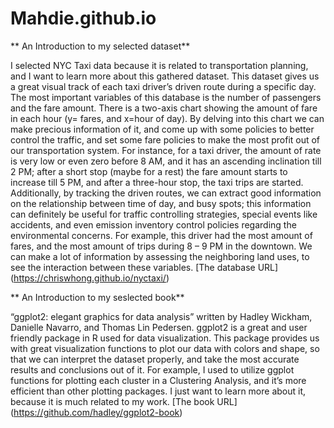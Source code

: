 # Mahdie.github.io

** An Introduction to my selected dataset**

I selected NYC Taxi data because it is related to transportation planning, and I want to learn more about this gathered dataset. 
This dataset gives us a great visual track of each taxi driver’s driven route during a specific day. 
The most important variables of this database is the number of passengers and the fare amount. 
There is a two-axis chart showing the amount of fare in each hour (y= fares, and x=hour of day). 
By delving into this chart we can make precious information of it, and come up with some policies to better control the traffic, and set some fare policies to make the most profit out of our transportation system. 
For instance, for a taxi driver, the amount of rate is very low or even zero before 8 AM, and it has an ascending inclination till 2 PM; after a short stop (maybe for a rest) the fare amount starts to increase till 5 PM, and after a three-hour stop, the taxi trips are started. 
Additionally, by tracking the driven routes, we can extract good information on the relationship between time of day, and busy spots; this information can definitely be useful for traffic controlling strategies, special events like accidents, and even emission inventory control policies regarding the environmental concerns. 
For example, this driver had the most amount of fares, and the most amount of trips during 8 – 9 PM in the downtown. We can make a lot of information by assessing the neighboring land uses, to see the interaction between these variables. 
[The database URL] (https://chriswhong.github.io/nyctaxi/)


** An Introduction to my seslected book**

“ggplot2: elegant graphics for data analysis” written by Hadley Wickham, Danielle Navarro, and Thomas Lin Pedersen. 
ggplot2 is a great and user friendly package in R used for data visualization. 
This package provides us with great visualization functions to plot our data with colors and shape, so that we can interpret the dataset properly, and take the most accurate results and conclusions out of it. 
For example, I used to utilize ggplot functions for plotting each cluster in a Clustering Analysis, and it’s more efficient than other plotting packages. 
I just want to learn more about it, because it is much related to my work.
[The book URL] (https://github.com/hadley/ggplot2-book)



